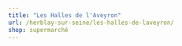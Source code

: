 ```yaml
---
title: "Les Halles de l'Aveyron"
url: /herblay-sur-seine/les-halles-de-laveyron/
shop: supermarché
---
```

